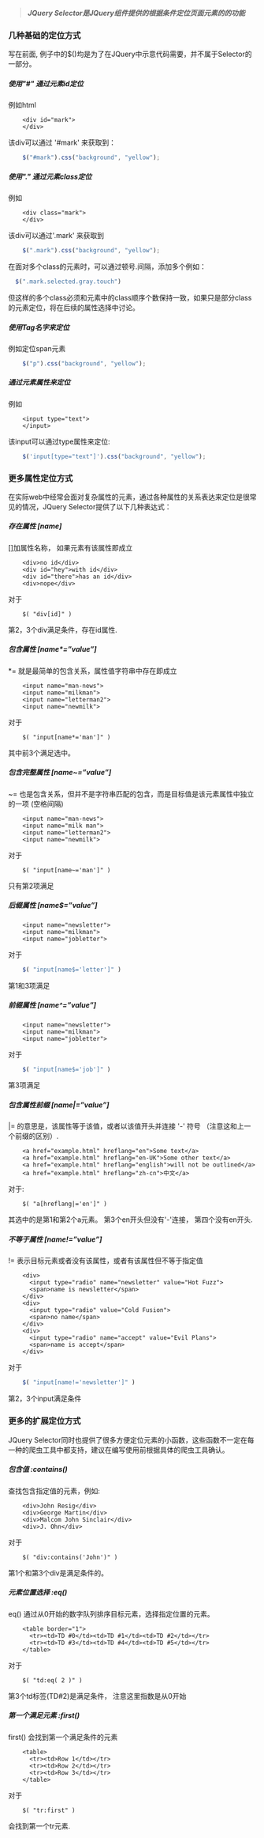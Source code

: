 > ##### JQuery Selector是JQuery组件提供的根据条件定位页面元素的的功能


### 几种基础的定位方式

写在前面, 例子中的$()均是为了在JQuery中示意代码需要，并不属于Selector的一部分。

##### 使用"#" 通过元素id定位
例如html
```
    <div id="mark">
    </div>
```

该div可以通过 '#mark' 来获取到：
```js
    $("#mark").css("background", "yellow");
```

##### 使用"." 通过元素class定位
例如
```
    <div class="mark">
    </div>
```

该div可以通过'.mark' 来获取到
```js
    $(".mark").css("background", "yellow");
```
在面对多个class的元素时，可以通过顿号.间隔，添加多个例如：
```js
  $(".mark.selected.gray.touch")
```
但这样的多个class必须和元素中的class顺序个数保持一致，如果只是部分class的元素定位，将在后续的属性选择中讨论。

##### 使用Tag名字来定位 
例如定位span元素
```js
    $("p").css("background", "yellow");
```

##### 通过元素属性来定位
例如
```
    <input type="text">
    </input>
```
该input可以通过type属性来定位:
```js
    $('input[type="text"]').css("background", "yellow");
```


### 更多属性定位方式

在实际web中经常会面对复杂属性的元素，通过各种属性的关系表达来定位是很常见的情况，JQuery Selector提供了以下几种表达式：


##### 存在属性 [name]
[]加属性名称， 如果元素有该属性即成立
```
    <div>no id</div>
    <div id="hey">with id</div>
    <div id="there">has an id</div>
    <div>nope</div>
```
对于
```
    $( "div[id]" )
```
第2，3个div满足条件，存在id属性.

##### 包含属性 [name*=”value”]
*= 就是最简单的包含关系，属性值字符串中存在即成立
```
    <input name="man-news">
    <input name="milkman">
    <input name="letterman2">
    <input name="newmilk">
```
对于
```
    $( "input[name*='man']" )
```
其中前3个满足选中。

##### 包含完整属性 [name~=”value”]
~= 也是包含关系，但并不是字符串匹配的包含，而是目标值是该元素属性中独立的一项 (空格间隔)
```
    <input name="man-news">
    <input name="milk man">
    <input name="letterman2">
    <input name="newmilk">
```
对于
```
    $( "input[name~='man']" )
```
只有第2项满足

##### 后缀属性 [name$=”value”]

```
    <input name="newsletter">
    <input name="milkman">
    <input name="jobletter">
``` 
对于
```js
    $( "input[name$='letter']" )
```
第1和3项满足

##### 前缀属性 [name^=”value”]

```
    <input name="newsletter">
    <input name="milkman">
    <input name="jobletter">
``` 
对于
```js
    $( "input[name$='job']" )
```
第3项满足

##### 包含属性前缀 [name|=”value”]
|= 的意思是，该属性等于该值，或者以该值开头并连接 '-' 符号 （注意这和上一个前缀的区别）.  
```
    <a href="example.html" hreflang="en">Some text</a>
    <a href="example.html" hreflang="en-UK">Some other text</a>
    <a href="example.html" hreflang="english">will not be outlined</a>
    <a href="example.html" hreflang="zh-cn">中文</a>
```
对于:
```
    $( "a[hreflang|='en']" )
```
其选中的是第1和第2个a元素。 第3个en开头但没有'-'连接， 第四个没有en开头.


##### 不等于属性 [name!=”value”]
!= 表示目标元素或者没有该属性，或者有该属性但不等于指定值
```
    <div>
      <input type="radio" name="newsletter" value="Hot Fuzz">
      <span>name is newsletter</span>
    </div>
    <div>
      <input type="radio" value="Cold Fusion">
      <span>no name</span>
    </div>
    <div>
      <input type="radio" name="accept" value="Evil Plans">
      <span>name is accept</span>
    </div>
```
对于
```js
    $( "input[name!='newsletter']" )
```
第2，3个input满足条件


### 更多的扩展定位方式

JQuery Selector同时也提供了很多方便定位元素的小函数，这些函数不一定在每一种的爬虫工具中都支持，建议在编写使用前根据具体的爬虫工具确认。

##### 包含值 :contains() 
查找包含指定值的元素，例如:
```
    <div>John Resig</div>
    <div>George Martin</div>
    <div>Malcom John Sinclair</div>
    <div>J. Ohn</div>
```
对于
```
    $( "div:contains('John')" )
```
第1个和第3个div是满足条件的。

##### 元素位置选择 :eq() 
eq() 通过从0开始的数字队列排序目标元素，选择指定位置的元素。
```
    <table border="1">
      <tr><td>TD #0</td><td>TD #1</td><td>TD #2</td></tr>
      <tr><td>TD #3</td><td>TD #4</td><td>TD #5</td></tr>
    </table>
```
对于
```
    $( "td:eq( 2 )" )
```
第3个td标签(TD#2)是满足条件， 注意这里指数是从0开始


##### 第一个满足元素 :first() 
first() 会找到第一个满足条件的元素
```
    <table>
      <tr><td>Row 1</td></tr>
      <tr><td>Row 2</td></tr>
      <tr><td>Row 3</td></tr>
    </table>
```
对于 
```
    $( "tr:first" )
```
会找到第一个tr元素.


